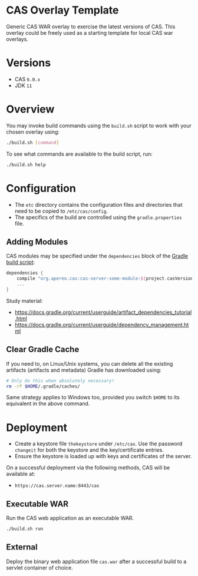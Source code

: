 
# CAS Overlay Template

Generic CAS WAR overlay to exercise the latest versions of CAS. This overlay could be freely used as a starting template for local CAS war overlays.

# Versions

- CAS `6.0.x`
- JDK `11`

# Overview

You may invoke build commands using the `build.sh` script to work with your chosen overlay using:

```bash
./build.sh [command]
```

To see what commands are available to the build script, run:

```bash
./build.sh help
```

# Configuration

- The `etc` directory contains the configuration files and directories that need to be copied to `/etc/cas/config`.
- The specifics of the build are controlled using the `gradle.properties` file.

## Adding Modules

CAS modules may be specified under the `dependencies` block of the [Gradle build script](build.gradle):

```gradle
dependencies {
    compile "org.apereo.cas:cas-server-some-module:${project.casVersion}"
    ...
}
```
Study material:

- https://docs.gradle.org/current/userguide/artifact_dependencies_tutorial.html
- https://docs.gradle.org/current/userguide/dependency_management.html

## Clear Gradle Cache

If you need to, on Linux/Unix systems, you can delete all the existing artifacts (artifacts and metadata) Gradle has downloaded using:

```bash
# Only do this when absolutely necessary!
rm -rf $HOME/.gradle/caches/
```

Same strategy applies to Windows too, provided you switch `$HOME` to its equivalent in the above command.

# Deployment

- Create a keystore file `thekeystore` under `/etc/cas`. Use the password `changeit` for both the keystore and the key/certificate entries.
- Ensure the keystore is loaded up with keys and certificates of the server.

On a successful deployment via the following methods, CAS will be available at:

* `https://cas.server.name:8443/cas`

## Executable WAR

Run the CAS web application as an executable WAR.

```bash
./build.sh run
```

## External

Deploy the binary web application file `cas.war` after a successful build to a servlet container of choice.

